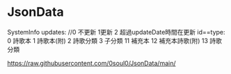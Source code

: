 # JsonData

SystemInfo
updates: //0 不更新 1更新 2 超過updateDate時間在更新
id==type: 0 詩歌本 1 詩歌本(附) 2 詩歌分類 3 子分類
11 補充本 12 補充本詩歌(附) 13 詩歌分類 

https://raw.githubusercontent.com/0soul0/JsonData/main/
